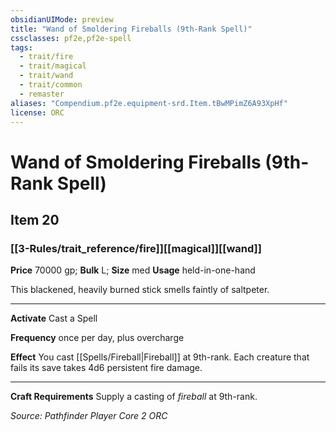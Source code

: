 ```yaml
---
obsidianUIMode: preview
title: "Wand of Smoldering Fireballs (9th-Rank Spell)"
cssclasses: pf2e,pf2e-spell
tags:
  - trait/fire
  - trait/magical
  - trait/wand
  - trait/common
  - remaster
aliases: "Compendium.pf2e.equipment-srd.Item.tBwMPimZ6A93XpHf"
license: ORC
---
```

# Wand of Smoldering Fireballs (9th-Rank Spell)
## Item 20
### [[3-Rules/trait_reference/fire]][[magical]][[wand]]


**Price** 70000 gp; 
**Bulk** L; **Size** med
**Usage** held-in-one-hand

This blackened, heavily burned stick smells faintly of saltpeter.

* * *

**Activate** Cast a Spell

**Frequency** once per day, plus overcharge

**Effect** You cast [[Spells/Fireball|Fireball]] at 9th-rank. Each creature that fails its save takes 4d6 persistent fire damage.

* * *

**Craft Requirements** Supply a casting of _fireball_ at 9th-rank.

*Source: Pathfinder Player Core 2*
*ORC*